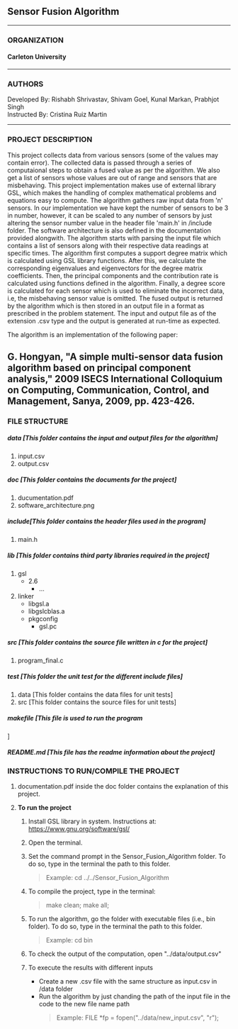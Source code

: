 ## **Sensor Fusion Algorithm**
---
### ORGANIZATION

#### Carleton University
---
### AUTHORS
Developed By: Rishabh Shrivastav, Shivam Goel, Kunal Markan, Prabhjot Singh<br/>
Instructed By: Cristina Ruiz Martin

---
### PROJECT DESCRIPTION

This project collects data from various sensors (some of the values may contain error). The collected data is passed through a series of computaional steps to obtain a fused value as per the algorithm. We also get a list of sensors whose values are out of range and sensors that are misbehaving. This project implementation makes use of external library GSL, which makes the handling of complex mathematical problems and equations easy to compute. The algorithm gathers raw input data from 'n' sensors. In our implementation we have kept the number of sensors to be 3 in number, however, it can be scaled to any number of sensors by just altering the sensor number value in the header file 'main.h' in /include folder. The software architecture is also defined in the documentation provided alongwith. The algorithm starts with parsing the input file which contains a list of sensors along with their respective data readings at specific times. The algorithm first computes a support degree matrix which is calculated using GSL library functions. After this, we calculate the corresponding eigenvalues and eigenvectors for the degree matrix coefficients. Then, the principal components and the contribution rate is calculated using functions defined in the algorithm. Finally, a degree score is calculated for each sensor which is used to eliminate the incorrect data, i.e, the misbehaving sensor value is omitted. The fused output is returned by the algorithm which is then stored in an output file in a format as prescribed in the problem statement. The input and output file as of the extension .csv type and the output is generated at run-time as expected. 

The algorithm is an implementation of the following paper:

G. Hongyan, "A simple multi-sensor data fusion algorithm based on principal component analysis," 2009 ISECS International Colloquium on Computing, Communication, Control, and Management, Sanya, 2009, pp. 423-426.
---

### FILE STRUCTURE

##### data [This folder contains the input and output files for the algorithm]
1. input.csv
2. output.csv

##### doc [This folder contains the documents for the project]
1. ducumentation.pdf
2. software_architecture.png

##### include[This folder contains the header files used in the program]
1. main.h

##### lib [This folder contains third party libraries required in the project]
1. gsl
	- 2.6
	  - ...
2. linker
	- libgsl.a
	- libgslcblas.a
	- pkgconfig
	  - gsl.pc

##### src [This folder contains the source file written in c for the project]
1. program_final.c

##### test [This folder the unit test for the different include files]
1. data [This folder contains the data files for unit tests]
2. src [This folder contains the source files for unit tests]

##### makefile [This file is used to run the program
]
##### README.md [This file has the readme information about the project]

### INSTRUCTIONS TO RUN/COMPILE THE PROJECT

1. documentation.pdf inside the doc folder contains the explanation of this project.
	
2. **To run the project**

    1. Install GSL library in system. Instructions at: https://www.gnu.org/software/gsl/

    2. Open the terminal.

	3. Set the command prompt in the Sensor_Fusion_Algorithm folder. To do so, type in the terminal the path to this folder.

		> Example: cd ../../Sensor_Fusion_Algorithm

	4. To compile the project, type in the terminal:
	
		> make clean; make all;
	
	5. To run the algorithm, go the folder with executable files (i.e., bin folder). To do so, type in the terminal the path to this folder.
	
		> Example: cd bin
	
	6. To check the output of the computation, open "../data/output.csv"

	7. To execute the results with different inputs
		- Create a new .csv file with the same structure as input.csv in /data folder
		- Run the algorithm by just chanding the path of the input file in the code to the new file name path
			> Example: FILE *fp = fopen("../data/new_input.csv", "r");
